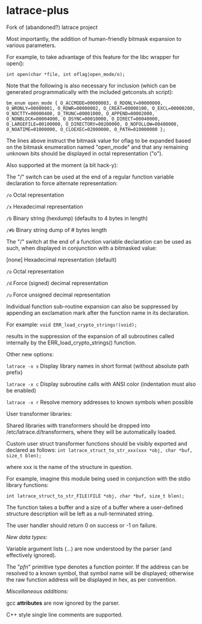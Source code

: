 # latrace-plus
Fork of (abandoned?) latrace project

Most importantly, the addition of human-friendly bitmask expansion to various parameters.

For example, to take advantage of this feature for the libc wrapper for open():

`int open(char *file, int oflag|open_mode/o);`

Note that the following is also necessary for inclusion (which can be generated programmatically with the included getconsts.sh script):

`bm_enum open_mode { O_ACCMODE=00000003, O_RDONLY=00000000, O_WRONLY=00000001, O_RDWR=00000002, O_CREAT=00000100, O_EXCL=00000200, O_NOCTTY=00000400, O_TRUNC=00001000, O_APPEND=00002000, O_NONBLOCK=00004000, O_DSYNC=00010000, O_DIRECT=00040000, O_LARGEFILE=00100000, O_DIRECTORY=00200000, O_NOFOLLOW=00400000, O_NOATIME=01000000, O_CLOEXEC=02000000, O_PATH=010000000 };`

The lines above instruct the bitmask value for oflag to be expanded based on the bitmask enumeration named "open_mode" and that any remaining unknown bits should be displayed in octal representation ("o").



Also supported at the moment (a bit hack-y):

The "/" switch can be used at the end of a regular function variable declaration to force alternate representation:

`/o`	Octal representation

`/x`	Hexadecimal representation

`/b`	Binary string (hexdump) (defaults to 4 bytes in length)

`/#b`	Binary string dump of # bytes length


The "/" switch at the end of a function variable declaration can be used as such, when displayed in conjunction with a bitmasked value:

[none]	Hexadecimal representation (default)

`/o`	Octal representation

`/d`	Force (signed) decimal representation

`/u`	Force unsigned decimal representation

Individual function sub-routine expansion can also be suppressed by appending an exclamation mark after the function name in its declaration.

For example: `void ERR_load_crypto_strings!(void);`


results in the suppression of the expansion of all subroutines called internally by the ERR_load_crypto_strings() function.


Other new options:

`latrace -x s`		Display library names in short format (without absolute path prefix)

`latrace -x c`		Display subroutine calls with ANSI color (indentation must also be enabled)

`latrace -x r`		Resolve memory addresses to known symbols when possible




User transformer libraries:

Shared libraries with transformers should be dropped into /etc/latrace.d/transformers, where they will be automatically loaded.

Custom user struct transformer functions should be visibly exported and declared as follows: `int latrace_struct_to_str_xxx(xxx *obj, char *buf, size_t blen);`

where xxx is the name of the structure in question.

For example, imagine this module being used in conjunction with the stdio library functions:

`int latrace_struct_to_str_FILE(FILE *obj, char *buf, size_t blen);`

The function takes a buffer and a size of a buffer where a user-defined structure description will be left as a null-terminated string.

The user handler should return 0 on success or -1 on failure.


*New data types:*

Variable argument lists (...) are now understood by the parser (and effectively ignored).

The "*pfn*" primitive type denotes a function pointer. If the address can be resolved to a known symbol, that symbol name will be displayed; otherwise the raw function address will be displayed in hex, as per convention.

*Miscellaneous additions:*

gcc __attributes__ are now ignored by the parser.

C++ style single line comments are supported.
